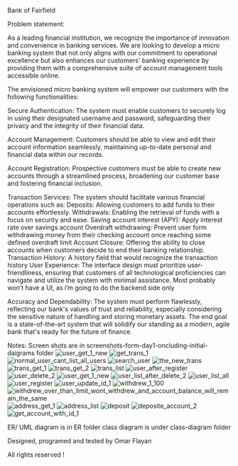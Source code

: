 Bank of Fairfield

Problem statement:

As a leading financial institution, we recognize the importance of innovation and convenience in banking services. We are looking to develop a micro banking system that not only aligns with our commitment to operational excellence but also enhances our customers' banking experience by providing them with a comprehensive suite of account management tools accessible online.

The envisioned micro banking system will empower our customers with the following functionalities:

Secure Authentication: The system must enable customers to securely log in using their designated username and password, safeguarding their privacy and the integrity of their financial data.

Account Management: Customers should be able to view and edit their account information seamlessly, maintaining up-to-date personal and financial data within our records.

Account Registration: Prospective customers must be able to create new accounts through a streamlined process, broadening our customer base and fostering financial inclusion.

Transaction Services: The system should facilitate various financial operations such as:
Deposits: Allowing customers to add funds to their accounts effortlessly.
Withdrawals: Enabling the retrieval of funds with a focus on security and ease.
Saving account interest (APY): Apply interest rate over savings account
Overdraft withdrawing: Prevent user form withdrawing money from their checking account once reaching some defined overdraft limit
Account Closure: Offering the ability to close accounts when customers decide to end their banking relationship.
Transaction History: A history field that would recognize the transaction history
User Experience: The interface design must prioritize user-friendliness, ensuring that customers of all technological proficiencies can navigate and utilize the system with minimal assistance.
Most probably won’t have a UI, as i’m going to do the backend side only

Accuracy and Dependability: The system must perform flawlessly, reflecting our bank's values of trust and reliability, especially considering the sensitive nature of handling and storing monetary assets.
The end goal is a state-of-the-art system that will solidify our standing as a modern, agile bank that's ready for the future of finance.

Notes:
Screen shots are in screenshots-form-day1-oncluding-initial-daigrams folder
![user_get_1_new](https://github.com/omarfln/CS489_project_latest/assets/135066051/0d87c59a-f29a-4905-a368-01e78d959597)
![get_trans_1](https://github.com/omarfln/CS489_project_latest/assets/135066051/1deb483b-8c85-4942-bca2-d607021f40e8)
![normal_user_cant_list_all_users](https://github.com/omarfln/CS489_project_latest/assets/135066051/2c10eaa1-b0b2-46aa-bc8d-94d5d1a373ea)
![search_user](https://github.com/omarfln/CS489_project_latest/assets/135066051/5f8f4fe2-d38d-4134-b6c9-66658330b713)
![the_new_trans](https://github.com/omarfln/CS489_project_latest/assets/135066051/6b1556e9-c2d8-4859-8b92-e8e2297124bd)
![trans_get_1](https://github.com/omarfln/CS489_project_latest/assets/135066051/c2fb59fd-eb7b-4a81-b2b0-527d389c38b9)
![trans_get_2](https://github.com/omarfln/CS489_project_latest/assets/135066051/b1396cec-a678-4a50-a019-0fd1bf4dd398)
![trans_list](https://github.com/omarfln/CS489_project_latest/assets/135066051/da07ec0a-46c9-4f22-91a6-eab88140fb02)
![user_after_register](https://github.com/omarfln/CS489_project_latest/assets/135066051/9c92088e-9027-4d60-9c42-18e9ee59457c)
![user_delete_2](https://github.com/omarfln/CS489_project_latest/assets/135066051/11c97ceb-6fc8-45ac-8cf2-c2f99f703f2d)
![user_get_1_new](https://github.com/omarfln/CS489_project_latest/assets/135066051/992c9a48-2b51-461c-ba7e-4ff4672a422e)
![user_list_after_delete_2](https://github.com/omarfln/CS489_project_latest/assets/135066051/507cbc54-83ed-48d5-8fe3-6750b068e103)
![user_list_all](https://github.com/omarfln/CS489_project_latest/assets/135066051/1ab072c2-969b-4be1-99d3-f93285e0e913)
![user_register](https://github.com/omarfln/CS489_project_latest/assets/135066051/b76286f8-cc24-4111-aba5-a4f0cdb99fc7)
![user_update_id_1](https://github.com/omarfln/CS489_project_latest/assets/135066051/748b24e6-dba4-4305-a240-a119c2e00968)
![withdrew_1_100](https://github.com/omarfln/CS489_project_latest/assets/135066051/7bc5d87b-33f4-4be5-8d47-47ef0ae14f24)
![withdrew_over_than_limit_wont_withdrew_and_account_balance_will_remain_the_same](https://github.com/omarfln/CS489_project_latest/assets/135066051/945b5122-0572-46b8-a4ae-7fd39dc794f0)
![address_get_1](https://github.com/omarfln/CS489_project_latest/assets/135066051/606bd234-0c3f-4687-b3bd-5abe4e58f192)
![address_list](https://github.com/omarfln/CS489_project_latest/assets/135066051/02825b1d-cd4c-413f-a2a7-d977d53d4b81)
![deposit](https://github.com/omarfln/CS489_project_latest/assets/135066051/0a82822f-95ce-474a-922d-3e8dc8e5346c)
![deposite_account_2](https://github.com/omarfln/CS489_project_latest/assets/135066051/04fec39d-fac0-4a9c-adca-e55aa00a33bf)
![get_account_with_id_1](https://github.com/omarfln/CS489_project_latest/assets/135066051/91a0c8aa-015e-46a6-81d5-ff589a314b71)








ER/ UML diagram is in ER folder
class diagram is under class-diagram folder

Designed, programed and tested by Omar Flayan

All rights reserved !

